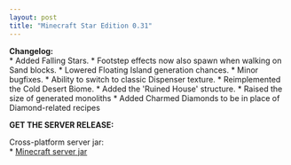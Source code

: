 ```yaml
---
layout: post
title: "Minecraft Star Edition 0.31"
---
```


**Changelog:**<br>
\* Added Falling Stars.
\* Footstep effects now also spawn when walking on Sand blocks.
\* Lowered Floating Island generation chances.
\* Minor bugfixes.
\* Ability to switch to classic Dispenser texture.
\* Reimplemented the Cold Desert Biome.
\* Added the 'Ruined House' structure.
\* Raised the size of generated monoliths
\* Added Charmed Diamonds to be in place of Diamond-related recipes

**GET THE SERVER RELEASE:**<br>

Cross-platform server jar:<br>
\* [Minecraft server jar](https://github.com/star-edition/star_edition-piston-meta/raw/master/0.31/star_edition0.31_server.jar)<br>
